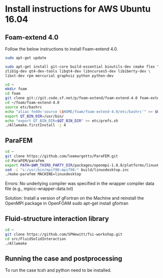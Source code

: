 # Install instructions for AWS Ubuntu 16.04

## Foam-extend 4.0
Follow the below instructions to install Foam-extend 4.0.

```bash
sudo apt-get update

sudo apt-get install git-core build-essential binutils-dev cmake flex \
zlib1g-dev qt4-dev-tools libqt4-dev libncurses5-dev libiberty-dev \
libxt-dev rpm mercurial graphviz python python-dev

cd ~
mkdir foam
cd foam
git clone git://git.code.sf.net/p/foam-extend/foam-extend-4.0 foam-extend-4.0
cd ~/foam/foam-extend-4.0
source etc/bashrc
echo "alias fe40='source \$HOME/foam/foam-extend-4.0/etc/bashrc'" >> $HOME/.bashrc
export QT_BIN_DIR=/usr/bin/
echo "export QT_BIN_DIR=$QT_BIN_DIR" >> etc/prefs.sh
./Allwmake.firstInstall -j 4
```

## ParaFEM

```bash
cd ~
git clone https://github.com/leemargetts/ParaFEM.git
cd ParaFEM/parafem
export PATH=$WM_THIRD_PARTY_DIR/packages/openmpi-1.8.8/platforms/linux64GccDPOpt/bin:$PATH
sed -i "s:/usr/bin/mpif90:mpif90:" build/linuxdesktop.inc
./make-parafem MACHINE=linuxdesktop
```
Errors: No underlying compiler was specified in the wrapper compiler data file
(e.g., mpicc-wrapper-data.txt)

Solution: Install a version of gFortran on the Machine and reinstall the OpenMPI package in OpenFOAM
sudo apt-get install gfortran

## Fluid-structure interaction library
```bash
cd ~
git clone https://github.com/SPHewitt/fsi-workshop.git
cd src/FluidSolidInteraction
./Allwmake
```

## Running the case and postprocessing
To run the case tcsh and python need to be installed.





